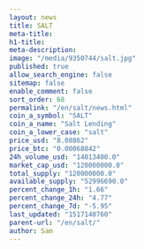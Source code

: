 ```yaml
---
layout: news
title: SALT
meta-title: 
h1-title: 
meta-description: 
image: "/media/9350744/salt.jpg"
published: true
allow_search_engine: false
sitemap: false
enable_comment: false
sort_order: 68
permalink: "/en/salt/news.html"
coin_a_symbol: "SALT"
coin_a_name: "Salt Lending"
coin_a_lower_case: "salt"
price_usd: "8.08862"
price_btc: "0.00068842"
24h_volume_usd: "14013400.0"
market_cap_usd: "120000000.0"
total_supply: "120000000.0"
available_supply: "52996690.0"
percent_change_1h: "1.66"
percent_change_24h: "4.77"
percent_change_7d: "-5.95"
last_updated: "1517140760"
parent-url: "/en/salt/"
author: Sam
---
```


